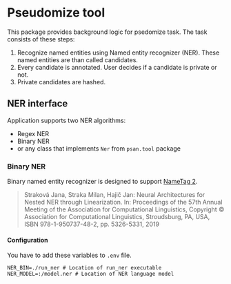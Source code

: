 Pseudomize tool
===============

This package provides background logic for psedomize task. The task consists of these steps:

1. Recognize named entities using Named entity recognizer (NER). These named entities are than called candidates.
2. Every candidate is annotated. User decides if a candidate is private or not.
3. Private candidates are hashed.

NER interface
-------------

Application supports two NER algorithms:

- Regex NER
- Binary NER
- or any class that implements `Ner` from `psan.tool` package

### Binary NER ###

Binary named entity recognizer is designed to support [NameTag 2](https://ufal.mff.cuni.cz/nametag/2).

> Straková Jana, Straka Milan, Hajič Jan: Neural Architectures for Nested NER through Linearization. In: Proceedings of the 57th Annual Meeting of the Association for Computational Linguistics, Copyright © Association for Computational Linguistics, Stroudsburg, PA, USA, ISBN 978-1-950737-48-2, pp. 5326-5331, 2019

#### Configuration ####

You have to add these variables to `.env` file.

```
NER_BIN=./run_ner # Location of run_ner executable
NER_MODEL=:/model.ner # Location of NER language model
```